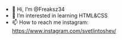 - 👋 Hi, I’m @Freaksz34
- 👀 I’m interested in learning HTML&CSS
- 📫 How to reach me instagram: https://www.instagram.com/svetlintoshev/

<!---
Freaksz34/Freaksz34 is a ✨ special ✨ repository because its `README.md` (this file) appears on your GitHub profile.
You can click the Preview link to take a look at your changes.
--->
